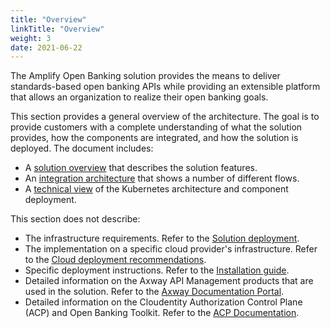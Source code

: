 ```yaml
---
title: "Overview"
linkTitle: "Overview"
weight: 3
date: 2021-06-22
---
```


The Amplify Open Banking solution provides the means to deliver standards-based open banking APIs while providing an extensible platform that allows an organization to realize their open banking goals.

This section provides a general overview of the architecture. The goal is to provide customers with a complete understanding of what the solution provides, how the components are integrated, and how the solution is deployed. The document includes:

* A [solution overview](/docs/overview/solution) that describes the solution features.
* An [integration architecture](/docs/overview/integration) that shows a number of different flows.
* A [technical view](/docs/overview/technical) of the Kubernetes architecture and component deployment.

This section does not describe:

* The infrastructure requirements. Refer to the [Solution deployment](/docs/deployment/prerequisites).
* The implementation on a specific cloud provider's infrastructure. Refer to the [Cloud deployment recommendations](/docs/deployment/prerequisites#cloud-deployment-recommendations).
* Specific deployment instructions. Refer to the [Installation guide](/docs/deployment/installation).
* Detailed information on the Axway API Management products that are used in the solution. Refer to the [Axway Documentation Portal](https://docs.axway.com/category/apim).
* Detailed information on the Cloudentity Authorization Control Plane (ACP) and Open Banking Toolkit. Refer to the [ACP Documentation](https://docs.authorization.cloudentity.com/).
